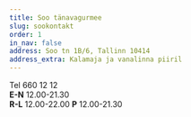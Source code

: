 ```yaml
---
title: Soo tänavagurmee
slug: sookontakt
order: 1
in_nav: false
address: Soo tn 1B/6, Tallinn 10414
address_extra: Kalamaja ja vanalinna piiril
---
```


Tel 660 12 12  
**E-N** 12.00-21.30  
**R-L** 12.00-22.00 **P** 12.00-21.30
